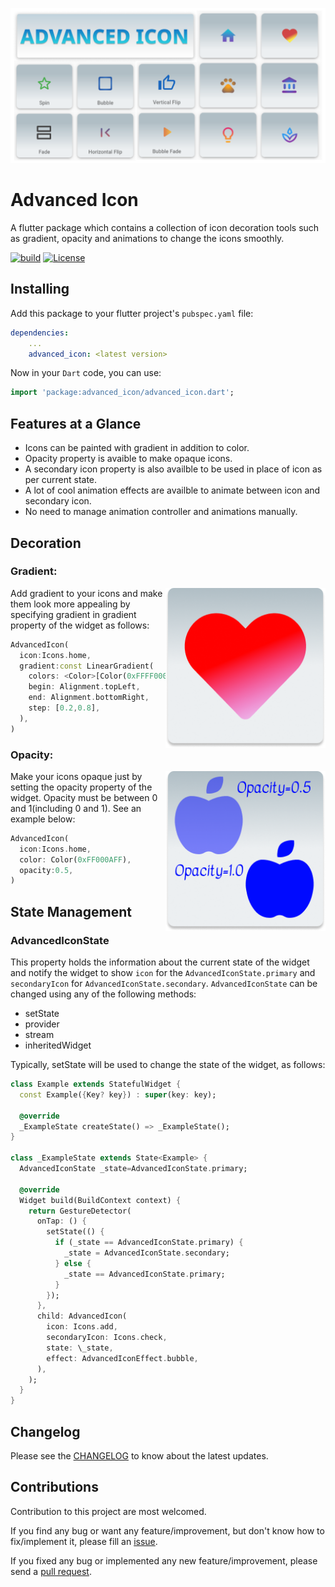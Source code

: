 <p align="center"><img src="https://github.com/ankitmishradev/advanced-icon/blob/main/display/banner.png?raw=true"/></p>

<h1>Advanced Icon</h1>

<p>A flutter package which contains a collection of icon decoration tools such as gradient, opacity and animations to change the icons smoothly.</p>

[![build](https://github.com/ankitmishradev/advanced-icon/actions/workflows/main.yml/badge.svg)](https://github.com/ankitmishradev/advanced-icon/actions/workflows/main.yml)
[![License](https://img.shields.io/github/license/ankitmishradev/advanced-icon)](https://opensource.org/licenses/MIT)

## Installing

Add this package to your flutter project's `pubspec.yaml` file:

```yaml
dependencies:
    ...
    advanced_icon: <latest version>
```

Now in your `Dart` code, you can use:

```dart
import 'package:advanced_icon/advanced_icon.dart';
```

## Features at a Glance

- Icons can be painted with gradient in addition to color.
- Opacity property is avaible to make opaque icons.
- A secondary icon property is also availble to be used in place of icon as per current state.
- A lot of cool animation effects are availble to animate between icon and secondary icon.
- No need to manage animation controller and animations manually.

## Decoration

### Gradient:

<img src='https://github.com/ankitmishradev/advanced-icon/blob/main/display/gradient_demo.png?raw=true' align = "right" height = "256px">
Add gradient to your icons and make them look more appealing by specifying gradient in gradient property of the widget as follows:

```dart
AdvancedIcon(
  icon:Icons.home,
  gradient:const LinearGradient(
    colors: <Color>[Color(0xFFFF0000), Color(0xFFF008CB)],
    begin: Alignment.topLeft,
    end: Alignment.bottomRight,
    step: [0.2,0.8],
  ),
)
```

### Opacity:

<img src='https://github.com/ankitmishradev/advanced-icon/blob/main/display/opacity_demo.png?raw=true' align = "right" height = "256px">
Make your icons opaque just by setting the opacity property of the widget. Opacity must be between 0 and 1(including 0 and 1). See an example below:

```dart
AdvancedIcon(
  icon:Icons.home,
  color: Color(0xFF000AFF),
  opacity:0.5,
)
```

## State Management

### AdvancedIconState

This property holds the information about the current state of the widget and notify the widget to show `icon` for the `AdvancedIconState.primary` and `secondaryIcon` for `AdvancedIconState.secondary`. `AdvancedIconState` can be changed using any of the following methods:

- setState
- provider
- stream
- inheritedWidget

Typically, setState will be used to change the state of the widget, as follows:

```dart
class Example extends StatefulWidget {
  const Example({Key? key}) : super(key: key);

  @override
  _ExampleState createState() => _ExampleState();
}

class _ExampleState extends State<Example> {
  AdvancedIconState _state=AdvancedIconState.primary;

  @override
  Widget build(BuildContext context) {
    return GestureDetector(
      onTap: () {
        setState(() {
          if (_state == AdvancedIconState.primary) {
            _state = AdvancedIconState.secondary;
          } else {
            _state == AdvancedIconState.primary;
          }
        });
      },
      child: AdvancedIcon(
        icon: Icons.add,
        secondaryIcon: Icons.check,
        state: \_state,
        effect: AdvancedIconEffect.bubble,
      ),
    );
  }
}

```

## Changelog

Please see the [CHANGELOG](https://github.com/ankitmishradev/advanced-icon/blob/main/CHANGELOG.md) to know about the latest updates.

## Contributions

Contribution to this project are most welcomed.

If you find any bug or want any feature/improvement, but don't know how to fix/implement it, please fill an [issue](https://github.com/ankitmishradev/advanced-icon/issues).

If you fixed any bug or implemented any new feature/improvement, please send a [pull request](https://github.com/ankitmishradev/advanced-icon/pulls).

```

```
